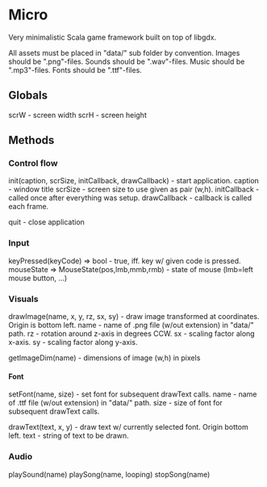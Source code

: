 # Micro
Very minimalistic Scala game framework built on top of libgdx.

All assets must be placed in "data/" sub folder by convention.
Images should be ".png"-files.
Sounds should be ".wav"-files.
Music should be ".mp3"-files.
Fonts should be ".ttf"-files.

## Globals
scrW - screen width
scrH - screen height

## Methods

### Control flow
init(caption, scrSize, initCallback, drawCallback) - start application.
caption - window title
scrSize - screen size to use given as pair (w,h).
initCallback - called once after everything was setup.
drawCallback - callback is called each frame.

quit - close application

### Input
keyPressed(keyCode) => bool - true, iff. key w/ given code is pressed.
mouseState => MouseState(pos,lmb,mmb,rmb) - state of mouse (lmb=left mouse button, ...)

### Visuals
drawImage(name, x, y, rz, sx, sy) - draw image transformed at coordinates. Origin is bottom left.
name - name of .png file (w/out extension) in "data/" path.
rz - rotation around z-axis in degrees CCW.
sx - scaling factor along x-axis.
sy - scaling factor along y-axis.

getImageDim(name) - dimensions of image (w,h) in pixels

#### Font
setFont(name, size) - set font for subsequent drawText calls.
name - name of .ttf file (w/out extension) in "data/" path.
size - size of font for subsequent drawText calls.

drawText(text, x, y) - draw text w/ currently selected font. Origin bottom left.
text - string of text to be drawn.

### Audio
playSound(name)
playSong(name, looping)
stopSong(name)
